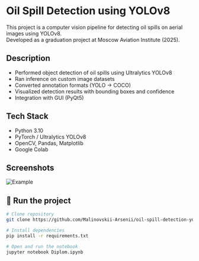 # Oil Spill Detection using YOLOv8

This project is a computer vision pipeline for detecting oil spills on aerial images using YOLOv8.  
Developed as a graduation project at Moscow Aviation Institute (2025).

## Description

- Performed object detection of oil spills using Ultralytics YOLOv8
- Ran inference on custom image datasets
- Converted annotation formats (YOLO → COCO)
- Visualized detection results with bounding boxes and confidence
- Integration with GUI (PyQt5)

## Tech Stack

- Python 3.10  
- PyTorch / Ultralytics YOLOv8  
- OpenCV, Pandas, Matplotlib  
- Google Colab

## Screenshots

![Example](images/example1.jpg)  

## 🚀 Run the project

```bash
# Clone repository
git clone https://github.com/Malinovskii-Arsenii/oil-spill-detection-yolov8.git

# Install dependencies
pip install -r requirements.txt

# Open and run the notebook
jupyter notebook Diplom.ipynb

